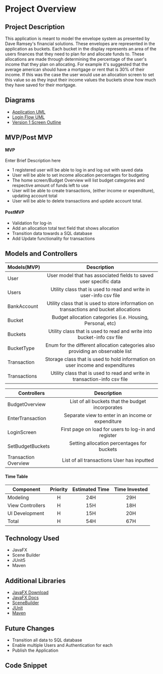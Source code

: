 # Project Overview

## Project Description

This application is meant to model the envelope system as presented by Dave Ramsey's financial solutions. These envelopes
are represented in the application as buckets. 
Each bucket in the display represents an area of the users finances that they need to plan for and allocate funds to. 
These allocations are made through determining the percentage of the user's income that they plan on allocating. For example
it's suggested that the average american should have a mortgage or rent that is 30% of their income. If this was the case
the user would use an allocation screen to set this value so as they input their income values the buckets show how much they 
have saved for their mortgage.

## Diagrams

- [Application UML](BudgetApplicationUML.png)
- [Login Flow UML](Login_Flow.png)
- [Version 1 Screen Outline](V1_Screen_Outline.png)

## MVP/Post MVP
#### MVP

Enter Brief Description here
- 1 registered user will be able to log in and log out with saved data
- User will be able to set income allocation percentages for budgeting
- The home screen/Budget Overview will list budget categories and respective amount of funds left to use
- User will be able to create transactions, (either income or expenditure), updating account total
- User will be able to delete transactions and update account total.

#### PostMVP

- Validation for log-in
- Add an allocation total text field that shows allocation
- Transition data towards a SQL database
- Add Update functionality for transactions

## Models and Controllers

| Models(MVP)  |                                      Description                                       |
|--------------|:--------------------------------------------------------------------------------------:|
| User         |           User model that has associated fields to saved user specific data            |
| Users        |           Utility class that is used to read and write in user-info csv file           |
| BankAccount  | Utility class that is used to store information on transactions and bucket allocations |
| Bucket       |               Budget allocation categories (i.e. Housing, Personal, etc)               |
| Buckets      |         Utility class that is used to read and write into bucket-info csv file         |
| BucketType   |     Enum for the different allocation categories also providing an observable list     |
| Transaction  |     Storage class that is used to hold information on user income and expenditures     |
| Transactions |       Utility class that is used to read and write in transaction-info csv file        |


| Controllers          |                     Description                     |
|----------------------|:---------------------------------------------------:|
| BudgetOverview       |  List of all buckets that the budget incorporates   |
| EnterTransaction     | Separate view to enter in an income or expenditure  |
| LoginScreen          | First page on load for users to log-in and register |
| SetBudgetBuckets     |     Setting allocation percentages for buckets      |
| Transaction Overview |     List of all transactions User has inputted      |

#### Time Table

| Component        | Priority | Estimated Time | Time Invested |
|------------------|:--------:|:--------------:|:-------------:|
| Modeling         |    H     |      24H       |      29H      |
| View Controllers |    H     |      15H       |      18H      |
| UI Development   |    H     |      15H       |      20H      |
| Total            |    H     |      54H       |      67H      |

## Technology Used

- JavaFX
- Scene Builder
- JUnit5
- Maven

## Additional Libraries

- [JavaFX Download](https://gluonhq.com/products/javafx/)
- [JavaFX Docs](https://docs.oracle.com/javafx/2/api/overview-summary.html)
- [SceneBuilder](https://gluonhq.com/products/scene-builder/)
- [JUnit](https://junit.org/junit5/docs/current/user-guide/)
- [Maven](https://maven.apache.org/)

## Future Changes

- Transition all data to SQL database
- Enable multiple Users and Authentication for each
- Publish the Application

## Code Snippet

```

```
